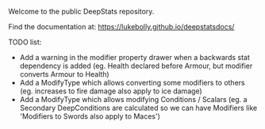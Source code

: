 Welcome to the public DeepStats repository.

Find the documentation at:
https://lukebolly.github.io/deepstatsdocs/

TODO list:
- Add a warning in the modifier property drawer when a backwards stat dependency is added (eg. Health declared before Armour, but modifier converts Armour to Health)
- Add a ModifyType which allows converting some modifiers to others (eg. increases to fire damage also apply to ice damage)
- Add a ModifyType which allows modifying Conditions / Scalars (eg. a Secondary DeepConditions are calculated so we can have Modifiers like 'Modifiers to Swords also apply to Maces')